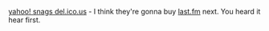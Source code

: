 ---
layout: post
wordpress_id: 39
wordpress_url: http://noesbueno.com/archives/39
date: '2005-12-12 17:07:08 -0600'
date_gmt: '2005-12-12 22:07:08 -0600'
body: |
  <p><a href="http://blog.del.icio.us/blog/2005/12/yahoo.html">yahoo! snags del.ico.us</a> - I think they're gonna buy <a href="http://last.fm">last.fm</a> next.  You heard it hear first.</p>
---